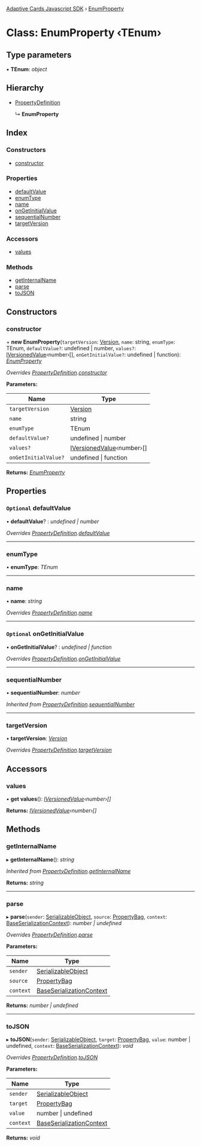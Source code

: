 [Adaptive Cards Javascript SDK](../README.md) › [EnumProperty](enumproperty.md)

# Class: EnumProperty ‹**TEnum**›

## Type parameters

▪ **TEnum**: *object*

## Hierarchy

* [PropertyDefinition](propertydefinition.md)

  ↳ **EnumProperty**

## Index

### Constructors

* [constructor](enumproperty.md#constructor)

### Properties

* [defaultValue](enumproperty.md#optional-defaultvalue)
* [enumType](enumproperty.md#enumtype)
* [name](enumproperty.md#name)
* [onGetInitialValue](enumproperty.md#optional-ongetinitialvalue)
* [sequentialNumber](enumproperty.md#sequentialnumber)
* [targetVersion](enumproperty.md#targetversion)

### Accessors

* [values](enumproperty.md#values)

### Methods

* [getInternalName](enumproperty.md#getinternalname)
* [parse](enumproperty.md#parse)
* [toJSON](enumproperty.md#tojson)

## Constructors

###  constructor

\+ **new EnumProperty**(`targetVersion`: [Version](version.md), `name`: string, `enumType`: TEnum, `defaultValue?`: undefined | number, `values?`: [IVersionedValue](../interfaces/iversionedvalue.md)‹number›[], `onGetInitialValue?`: undefined | function): *[EnumProperty](enumproperty.md)*

*Overrides [PropertyDefinition](propertydefinition.md).[constructor](propertydefinition.md#constructor)*

**Parameters:**

Name | Type |
------ | ------ |
`targetVersion` | [Version](version.md) |
`name` | string |
`enumType` | TEnum |
`defaultValue?` | undefined &#124; number |
`values?` | [IVersionedValue](../interfaces/iversionedvalue.md)‹number›[] |
`onGetInitialValue?` | undefined &#124; function |

**Returns:** *[EnumProperty](enumproperty.md)*

## Properties

### `Optional` defaultValue

• **defaultValue**? : *undefined | number*

*Overrides [PropertyDefinition](propertydefinition.md).[defaultValue](propertydefinition.md#optional-defaultvalue)*

___

###  enumType

• **enumType**: *TEnum*

___

###  name

• **name**: *string*

*Overrides [PropertyDefinition](propertydefinition.md).[name](propertydefinition.md#name)*

___

### `Optional` onGetInitialValue

• **onGetInitialValue**? : *undefined | function*

*Overrides [PropertyDefinition](propertydefinition.md).[onGetInitialValue](propertydefinition.md#optional-ongetinitialvalue)*

___

###  sequentialNumber

• **sequentialNumber**: *number*

*Inherited from [PropertyDefinition](propertydefinition.md).[sequentialNumber](propertydefinition.md#sequentialnumber)*

___

###  targetVersion

• **targetVersion**: *[Version](version.md)*

*Overrides [PropertyDefinition](propertydefinition.md).[targetVersion](propertydefinition.md#targetversion)*

## Accessors

###  values

• **get values**(): *[IVersionedValue](../interfaces/iversionedvalue.md)‹number›[]*

**Returns:** *[IVersionedValue](../interfaces/iversionedvalue.md)‹number›[]*

## Methods

###  getInternalName

▸ **getInternalName**(): *string*

*Inherited from [PropertyDefinition](propertydefinition.md).[getInternalName](propertydefinition.md#getinternalname)*

**Returns:** *string*

___

###  parse

▸ **parse**(`sender`: [SerializableObject](serializableobject.md), `source`: [PropertyBag](../README.md#propertybag), `context`: [BaseSerializationContext](baseserializationcontext.md)): *number | undefined*

*Overrides [PropertyDefinition](propertydefinition.md).[parse](propertydefinition.md#parse)*

**Parameters:**

Name | Type |
------ | ------ |
`sender` | [SerializableObject](serializableobject.md) |
`source` | [PropertyBag](../README.md#propertybag) |
`context` | [BaseSerializationContext](baseserializationcontext.md) |

**Returns:** *number | undefined*

___

###  toJSON

▸ **toJSON**(`sender`: [SerializableObject](serializableobject.md), `target`: [PropertyBag](../README.md#propertybag), `value`: number | undefined, `context`: [BaseSerializationContext](baseserializationcontext.md)): *void*

*Overrides [PropertyDefinition](propertydefinition.md).[toJSON](propertydefinition.md#tojson)*

**Parameters:**

Name | Type |
------ | ------ |
`sender` | [SerializableObject](serializableobject.md) |
`target` | [PropertyBag](../README.md#propertybag) |
`value` | number &#124; undefined |
`context` | [BaseSerializationContext](baseserializationcontext.md) |

**Returns:** *void*

